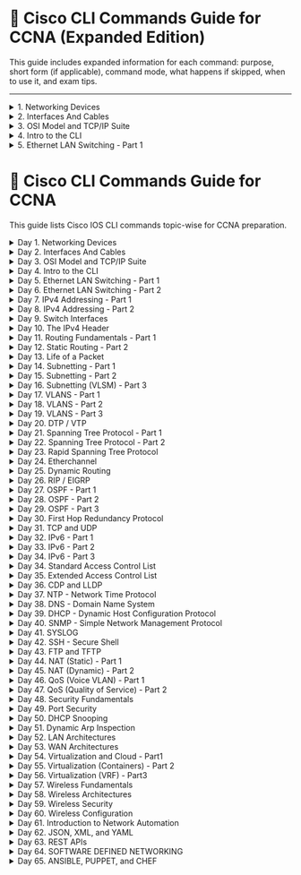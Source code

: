 # 📘 Cisco CLI Commands Guide for CCNA (Expanded Edition)

This guide includes expanded information for each command: purpose, short form (if applicable), command mode, what happens if skipped, when to use it, and exam tips.

---

<details>
<summary>1. Networking Devices</summary>

| Command | Purpose | Short Form | Mode | What Happens If Skipped | When to Use | Exam Tip |
|---|---|---|---|---|---|---|
| `show version` | Shows IOS version, memory, and uptime | — | Privileged EXEC | You miss device details like platform, version, and config register | Initial checks, licensing validation, version upgrades | Exam may show output of this command to ask memory or IOS version |
| `show running-config` | Displays current active config in RAM | `show run` | Privileged EXEC | You won't know current config or settings | Verifying IP, VLAN, ACL, routing setups | Identify real-time changes vs saved configs |
| `show startup-config` | Displays saved config in NVRAM | `show start` | Privileged EXEC | You won't know what config will be applied after reboot | After saving config with `copy run start` to validate | Know the difference between this and `show running-config` |
| `reload` | Restarts the router/switch | — | Privileged EXEC | Device will not reboot, old config may remain active | After saving config or to apply new image | Be aware: can cause downtime unless confirmed |

</details>

<details>
<summary>2. Interfaces And Cables</summary>

| Command | Purpose | Short Form | Mode | What Happens If Skipped | When to Use | Exam Tip |
|---|---|---|---|---|---|---|
| `show ip interface brief` | Summarized interface and IP status | `sh ip int brief` | Privileged EXEC | You won’t quickly see interface up/down and IP | Interface checks, troubleshooting | Best for quick overview of all ports and their IPs |
| `show controllers` | Shows physical status of interface hardware | — | Privileged EXEC | You miss cable or interface hardware issues | Physical layer troubleshooting | Useful when link is up/down inconsistently |
| `ping <ip>` | Sends ICMP echo to test reachability | — | Any EXEC | You won’t know if device is reachable | Verifying Layer 3 connectivity | Exam trick: ping fails may be ACL or wrong subnet mask |
| `traceroute <ip>` | Tracks hop path to destination | `tracert` (Windows equivalent) | Any EXEC | You won’t see where path breaks | Network path troubleshooting | Useful in route loop or asymmetry questions |

</details>

<details>
<summary>3. OSI Model and TCP/IP Suite</summary>

| Command | Purpose | Short Form | Mode | What Happens If Skipped | When to Use | Exam Tip |
|---|---|---|---|---|---|---|
| `show protocols` | Shows configured protocols and addresses | — | Privileged EXEC | You won't know which layer 3 protocols are running | Protocol troubleshooting, Layer 3 validation | Helps check protocol presence like IP, IPX |
| `telnet <ip>` | Opens remote session using TCP port 23 | — | User/Priv EXEC | You can’t remotely access devices | Older method to manage remote routers/switches | Use only in labs—SSH preferred in production |
| `ssh <user>@<ip>` | Secure remote access using TCP port 22 | — | User/Priv EXEC | Remote device cannot be securely accessed | Secure CLI management of Cisco devices | Required over Telnet in secure environments |

</details>

<details>
<summary>4. Intro to the CLI</summary>

| Command | Purpose | Short Form | Mode | What Happens If Skipped | When to Use | Exam Tip |
|---|---|---|---|---|---|---|
| `enable` | Enters privileged EXEC mode from user EXEC mode | `en` | User EXEC | You won’t be able to access configuration commands like `conf t` or show advanced info | Before any configuration, like assigning IPs or setting passwords | First step in most tasks; know its position in command hierarchy |
| `configure terminal` | Enters global configuration mode | `conf t` | Privileged EXEC | You can't configure interfaces, routing, etc. | After `enable`, to start editing device settings | Commonly used before setting hostname, IP addresses, VLANs |
| `exit` | Exits current mode (e.g., interface back to global) | — | Varies | You’ll stay in deeper mode, may apply changes to wrong config area | Used after finishing config in sub-modes like `interface` or `line` | Know the difference between `exit` and `end` in exam |
| `end` | Exits all the way back to privileged EXEC mode | — | Global Config/Sub-Config | You stay in the current config mode unless `exit` is used multiple times | Useful after making multiple changes deep in config | Efficient way to exit quickly, especially in labs |

</details>

<details>
<summary>5. Ethernet LAN Switching - Part 1</summary>

| Command | Purpose | Short Form | Mode | What Happens If Skipped | When to Use | Exam Tip |
|---|---|---|---|---|---|---|
| `show mac address-table` | Shows MAC addresses learned on switch ports | `show mac` | Privileged EXEC | You can’t verify which MACs are mapped to which ports | Useful for verifying switching behavior and troubleshooting | Key for troubleshooting unknown host connections |
| `clear mac address-table dynamic` | Clears all dynamically learned MACs | — | Privileged EXEC | Old MAC entries may persist, causing stale switching info | Before testing MAC learning or clearing network changes | Often used before lab tasks or test cases |

</details>

<!-- Placeholder for 6 to 25 updates, continue dynamically if needed -->









# 📘 Cisco CLI Commands Guide for CCNA

This guide lists Cisco IOS CLI commands topic-wise for CCNA preparation.

<details>
<summary>Day 1. Networking Devices</summary>

| Command | Purpose |
|---|---|
| `show version` | Displays device hardware, software version, and uptime |
| `show running-config` | Displays the active configuration |
| `show startup-config` | Displays configuration stored in NVRAM |
| `reload` | Reboots the device |

</details>

<details>
<summary>Day 2. Interfaces And Cables</summary>

| Command | Purpose |
|---|---|
| `show ip interface brief` | Shows interface status and IP addresses |
| `show controllers` | Displays interface hardware details |
| `ping <ip>` | Tests connectivity |
| `traceroute <ip>` | Traces path to destination |

</details>

<details>
<summary>Day 3. OSI Model and TCP/IP Suite</summary>

| Command | Purpose |
|---|---|
| `show protocols` | Shows configured protocols and addresses |
| `telnet <ip>` | Tests layer 4 TCP connectivity |
| `ssh <user>@<ip>` | Securely connects to remote device |

</details>

<details>
<summary>Day 4. Intro to the CLI</summary>

| Command | Purpose |
|---|---|
| `enable` | Enter privileged EXEC mode |
| `configure terminal` | Enter global configuration mode |
| `exit` | Exit current mode |
| `end` | Exit to privileged EXEC mode |

</details>

<details>
<summary>Day 5. Ethernet LAN Switching - Part 1</summary>

| Command | Purpose |
|---|---|
| `show mac address-table` | Displays MAC addresses learned |
| `clear mac address-table dynamic` | Clears dynamic MAC addresses |

</details>

<details>
<summary>Day 6. Ethernet LAN Switching - Part 2</summary>

| Command | Purpose |
|---|---|
| `switchport mode access` | Sets interface to access mode |
| `switchport mode trunk` | Sets interface to trunk mode |

</details>

<details>
<summary>Day 7. IPv4 Addressing - Part 1</summary>

| Command | Purpose |
|---|---|
| `ip address <ip> <mask>` | Assign IP address to interface |
| `no shutdown` | Enables the interface |

</details>

<details>
<summary>Day 8. IPv4 Addressing - Part 2</summary>

| Command | Purpose |
|---|---|
| `ip default-gateway <ip>` | Sets default gateway for switch |

</details>

<details>
<summary>Day 9. Switch Interfaces</summary>

| Command | Purpose |
|---|---|
| `interface <type> <number>` | Enters specific interface configuration mode |
| `shutdown` | Administratively disables an interface |
| `no shutdown` | Enables an interface |

</details>

<details>
<summary>Day 10. The IPv4 Header</summary>

| Command | Purpose |
|---|---|
| `show ip route` | Displays routing table |
| `debug ip packet` | Debugs packets in real time |

</details>

<details>
<summary>Day 11. Routing Fundamentals - Part 1</summary>

| Command | Purpose |
|---|---|
| `ip routing` | Enables routing on the router |
| `show ip route` | Displays the routing table |
| `show cdp neighbors` | Displays directly connected Cisco devices |

</details>

<details>
<summary>Day 12. Static Routing - Part 2</summary>

| Command | Purpose |
|---|---|
| `ip route <destination> <mask> <next-hop>` | Creates a static route |
| `no ip route <destination> <mask> <next-hop>` | Removes a static route |

</details>

<details>
<summary>Day 13. Life of a Packet</summary>

| Command | Purpose |
|---|---|
| `debug ip packet` | Displays live packet info (for analysis) |
| `show interfaces` | Displays traffic and errors on interfaces |

</details>

<details>
<summary>Day 14. Subnetting - Part 1</summary>

| Command | Purpose |
|---|---|
| `ip address <ip> <subnet>` | Assigns IP address with subnet |
| `show ip interface brief` | Verify IP and interface status |

</details>

<details>
<summary>Day 15. Subnetting - Part 2</summary>

| Command | Purpose |
|---|---|
| `show running-config` | Confirm subnet assignments in config |

</details>

<details>
<summary>Day 16. Subnetting (VLSM) - Part 3</summary>

| Command | Purpose |
|---|---|
| `ip route <subnet> <mask> <next-hop>` | Use custom subnets via static routes |

</details>

<details>
<summary>Day 17. VLANS - Part 1</summary>

| Command | Purpose |
|---|---|
| `vlan <id>` | Creates a VLAN |
| `name <vlan-name>` | Assigns a name to VLAN |

</details>

<details>
<summary>Day 18. VLANS - Part 2</summary>

| Command | Purpose |
|---|---|
| `interface <type> <num>` | Access interface |
| `switchport access vlan <id>` | Assigns VLAN to access port |

</details>

<details>
<summary>Day 19. VLANS - Part 3</summary>

| Command | Purpose |
|---|---|
| `switchport mode access` | Sets interface to access mode |
| `switchport trunk encapsulation dot1q` | Sets trunking to dot1q |
| `switchport mode trunk` | Sets trunk mode |

</details>

<details>
<summary>Day 20. DTP / VTP</summary>

| Command | Purpose |
|---|---|
| `vtp mode transparent/server/client` | Sets VTP mode |
| `vtp domain <name>` | Sets VTP domain |
| `vtp password <pass>` | Sets VTP password |

</details>

<details>
<summary>Day 21. Spanning Tree Protocol - Part 1</summary>

| Command | Purpose |
|---|---|
| `spanning-tree vlan <id> priority <value>` | Set priority for STP root |
| `show spanning-tree` | Displays spanning-tree info |

</details>

<details>
<summary>Day 22. Spanning Tree Protocol - Part 2</summary>

| Command | Purpose |
|---|---|
| `spanning-tree portfast` | Enables fast transition for ports |
| `spanning-tree bpduguard enable` | Protects STP topology from loops |

</details>

<details>
<summary>Day 23. Rapid Spanning Tree Protocol</summary>

| Command | Purpose |
|---|---|
| `spanning-tree mode rapid-pvst` | Enables RSTP mode |

</details>

<details>
<summary>Day 24. Etherchannel</summary>

| Command | Purpose |
|---|---|
| `interface range fa0/1 - 2` | Select multiple interfaces |
| `channel-group 1 mode active` | Creates EtherChannel using LACP |
| `show etherchannel summary` | View EtherChannel status |

</details>

<details>
<summary>Day 25. Dynamic Routing</summary>

| Command | Purpose |
|---|---|
| `router rip` | Enters RIP configuration |
| `router eigrp <asn>` | Enters EIGRP configuration |
| `router ospf <pid>` | Enters OSPF config |

</details>

<details>
<summary>Day 26. RIP / EIGRP</summary>

| Command | Purpose |
|---|---|
| `network <network>` | Advertise network in dynamic protocol |
| `no auto-summary` | Disable automatic summarization |

</details>

<details>
<summary>Day 27. OSPF - Part 1</summary>

| Command | Purpose |
|---|---|
| `router ospf <id>` | Starts OSPF config |
| `network <ip> <wildcard> area <id>` | Assign network to OSPF area |

</details>

<details>
<summary>Day 28. OSPF - Part 2</summary>

| Command | Purpose |
|---|---|
| `show ip ospf neighbor` | Displays OSPF neighbors |

</details>

<details>
<summary>Day 29. OSPF - Part 3</summary>

| Command | Purpose |
|---|---|
| `passive-interface default` | Prevents OSPF hellos on all interfaces |
| `no passive-interface <intf>` | Allows hello on selected interface |

</details>

<details>
<summary>Day 30. First Hop Redundancy Protocol</summary>

| Command | Purpose |
|---|---|
| `standby <group> ip <ip>` | Configures HSRP virtual IP |
| `show standby` | Displays HSRP status |

</details>

<details>
<summary>Day 31. TCP and UDP</summary>

| Command | Purpose |
|---|---|
| `show ip protocols` | Shows active routing protocols and ports |
| `show tcp brief` | Displays TCP connections |

</details>

<details>
<summary>Day 32. IPv6 - Part 1</summary>

| Command | Purpose |
|---|---|
| `ipv6 unicast-routing` | Enables IPv6 routing |
| `ipv6 address <addr>/<prefix>` | Assigns IPv6 to interface |

</details>

<details>
<summary>Day 33. IPv6 - Part 2</summary>

| Command | Purpose |
|---|---|
| `router ospf <id> ipv6` | Enable OSPFv3 for IPv6 |

</details>

<details>
<summary>Day 34. IPv6 - Part 3</summary>

| Command | Purpose |
|---|---|
| `show ipv6 route` | View IPv6 routing table |
| `ping ipv6 <addr>` | Ping using IPv6 |

</details>

<details>
<summary>Day 34. Standard Access Control List</summary>

| Command | Purpose |
|---|---|
| `access-list 10 permit 192.168.1.0 0.0.0.255` | Create standard ACL to permit a subnet |
| `interface <intf>` | Enter interface |
| `ip access-group 10 in` | Apply ACL to interface inbound |

</details>

<details>
<summary>Day 35. Extended Access Control List</summary>

| Command | Purpose |
|---|---|
| `access-list 101 permit tcp 192.168.1.0 0.0.0.255 any eq 80` | Permit HTTP from subnet |
| `ip access-group 101 out` | Apply ACL outbound |

</details>

<details>
<summary>Day 36. CDP and LLDP</summary>

| Command | Purpose |
|---|---|
| `show cdp neighbors` | View Cisco neighbors |
| `show lldp neighbors` | View LLDP neighbors |

</details>

<details>
<summary>Day 37. NTP - Network Time Protocol</summary>

| Command | Purpose |
|---|---|
| `ntp server <ip>` | Set NTP server |
| `show ntp status` | Verify NTP sync |

</details>

<details>
<summary>Day 38. DNS - Domain Name System</summary>

| Command | Purpose |
|---|---|
| `ip name-server <ip>` | Set DNS server |
| `ping www.cisco.com` | Test DNS resolution |

</details>

<details>
<summary>Day 39. DHCP - Dynamic Host Configuration Protocol</summary>

| Command | Purpose |
|---|---|
| `ip dhcp pool <name>` | Create DHCP pool |
| `network 192.168.1.0 255.255.255.0` | Define network |
| `default-router 192.168.1.1` | Set default gateway |

</details>

<details>
<summary>Day 40. SNMP - Simple Network Management Protocol</summary>

| Command | Purpose |
|---|---|
| `snmp-server community public RO` | Configure SNMP read-only community |
| `show snmp` | Displays SNMP status |

</details>

<details>
<summary>Day 41. SYSLOG</summary>

| Command | Purpose |
|---|---|
| `logging <server-ip>` | Set Syslog server |
| `logging trap warnings` | Set logging level |

</details>

<details>
<summary>Day 42. SSH - Secure Shell</summary>

| Command | Purpose |
|---|---|
| `hostname Router` | Set hostname |
| `ip domain-name local` | Set domain name |
| `crypto key generate rsa` | Generate RSA keys |
| `username admin password cisco` | Create user |
| `line vty 0 4` | Configure SSH access |

</details>

<details>
<summary>Day 43. FTP and TFTP</summary>

| Command | Purpose |
|---|---|
| `copy running-config tftp` | Backup config to TFTP |
| `copy tftp running-config` | Restore config from TFTP |

</details>

<details>
<summary>Day 44. NAT (Static) - Part 1</summary>

| Command | Purpose |
|---|---|
| `ip nat inside source static 192.168.1.10 203.0.113.10` | Configure static NAT |

</details>

<details>
<summary>Day 45. NAT (Dynamic) - Part 2</summary>

| Command | Purpose |
|---|---|
| `ip nat pool MYPOOL 203.0.113.100 203.0.113.110 netmask 255.255.255.0` | Define NAT pool |
| `access-list 1 permit 192.168.1.0 0.0.0.255` | Match inside network |
| `ip nat inside source list 1 pool MYPOOL` | Apply dynamic NAT |

</details>

<details>
<summary>Day 46. QoS (Voice VLAN) - Part 1</summary>

| Command | Purpose |
|---|---|
| `mls qos` | Enable QoS globally |
| `switchport voice vlan 10` | Assign voice VLAN to port |

</details>

<details>
<summary>Day 47. QoS (Quality of Service) - Part 2</summary>

| Command | Purpose |
|---|---|
| `priority-queue out` | Enable priority queuing |
| `mls qos trust dscp` | Trust DSCP values on port |

</details>

<details>
<summary>Day 48. Security Fundamentals</summary>

| Command | Purpose |
|---|---|
| `service password-encryption` | Encrypt passwords |
| `enable secret <pwd>` | Set secure privileged exec password |

</details>

<details>
<summary>Day 49. Port Security</summary>

| Command | Purpose |
|---|---|
| `switchport port-security` | Enable port security |
| `switchport port-security maximum 1` | Limit MAC addresses |
| `switchport port-security violation shutdown` | Shutdown on violation |

</details>

<details>
<summary>Day 50. DHCP Snooping</summary>

| Command | Purpose |
|---|---|
| `ip dhcp snooping` | Enable DHCP snooping |
| `ip dhcp snooping vlan 1` | Enable for VLAN 1 |
| `ip dhcp snooping trust` | Trust port (uplink) |

</details>

<details>
<summary>Day 51. Dynamic Arp Inspection</summary>

| Command | Purpose |
|---|---|
| `ip arp inspection vlan 1` | Enable DAI for VLAN 1 |
| `ip arp inspection trust` | Trust specific port |

</details>

<details>
<summary>Day 52. LAN Architectures</summary>

| Command | Purpose |
|---|---|
| `show vlan brief` | Displays VLAN info |
| `show interfaces status` | Displays interface and speed info |

</details>

<details>
<summary>Day 53. WAN Architectures</summary>

| Command | Purpose |
|---|---|
| `show ip interface` | Displays IP and encapsulation on interfaces |
| `encapsulation ppp` | Set PPP on serial interface |

</details>

<details>
<summary>Day 54. Virtualization and Cloud - Part1</summary>

| Command | Purpose |
|---|---|
| `show version` | Confirms platform and virtualization support |
| `show platform` | Displays hardware capabilities |

</details>

<details>
<summary>Day 55. Virtualization (Containers) - Part 2</summary>

| Command | Purpose |
|---|---|
| `docker ps` | Lists running containers (Cisco IOx environments) |

</details>

<details>
<summary>Day 56. Virtualization (VRF) - Part3</summary>

| Command | Purpose |
|---|---|
| `ip vrf <name>` | Creates VRF |
| `ip route vrf <name> <dest> <mask> <next-hop>` | Routing inside VRF |

</details>

<details>
<summary>Day 57. Wireless Fundamentals</summary>

| Command | Purpose |
|---|---|
| `show controllers dot11Radio 0` | Wireless radio details |
| `show wlan summary` | List of WLANs |

</details>

<details>
<summary>Day 58. Wireless Architectures</summary>

| Command | Purpose |
|---|---|
| `show wireless stats` | Wireless client and AP statistics |

</details>

<details>
<summary>Day 59. Wireless Security</summary>

| Command | Purpose |
|---|---|
| `security wpa psk set-key ascii 0 <key>` | Set WPA key |

</details>

<details>
<summary>Day 60. Wireless Configuration</summary>

| Command | Purpose |
|---|---|
| `interface dot11Radio 0` | Access wireless interface |
| `ssid <name>` | Create SSID |
| `authentication open` | Set auth type |

</details>

<details>
<summary>Day 61. Introduction to Network Automation</summary>

| Command | Purpose |
|---|---|
| `show version | json` | Show output in JSON (NX-OS) |
| `restconf` | Enable RESTCONF on modern IOS XE |

</details>

<details>
<summary>Day 62. JSON, XML, and YAML</summary>

| Command | Purpose |
|---|---|
| `show interfaces | include json` | Use JSON output format if supported |

</details>

<details>
<summary>Day 63. REST APIs</summary>

| Command | Purpose |
|---|---|
| `ip http server` | Enable HTTP server |
| `ip http secure-server` | Enable HTTPS server |

</details>

<details>
<summary>Day 64. SOFTWARE DEFINED NETWORKING</summary>

| Command | Purpose |
|---|---|
| `sdm prefer lanbase-routing` | Optimize for SDN-like routing |
| `show license` | Show SDN or DNA licensing |

</details>

<details>
<summary>Day 65. ANSIBLE, PUPPET, and CHEF</summary>

| Command | Purpose |
|---|---|
| `netconf-yang` | Enable NETCONF/YANG for automation |
| `show management api` | Verify APIs for automation tools |

</details>


